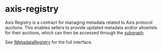 # axis-registry

Axis Registry is a contract for managing metadata related to Axis protocol auctions. This enables sellers to provide updated metadata and/or allowlists for their auctions, which can then be accessed through the [subgraph](https://github.com/Axis-Fi/subgraph).

See [IMetadataRegistry](./src/interfaces/IMetadataRegistry.sol) for the full interface.
